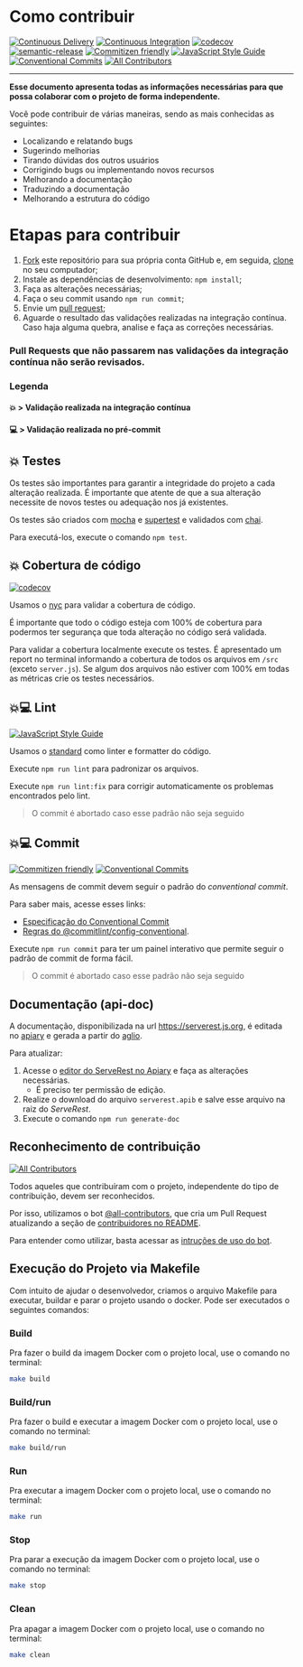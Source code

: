 
# Como contribuir

[![Continuous Delivery](https://github.com/PauloGoncalvesBH/ServeRest/workflows/Continuous%20Delivery/badge.svg)](https://github.com/PauloGoncalvesBH/ServeRest/actions)
[![Continuous Integration](https://github.com/PauloGoncalvesBH/serverest/workflows/Continuous%20Integration/badge.svg)](https://github.com/PauloGoncalvesBH/ServeRest/actions)
[![codecov](https://codecov.io/gh/PauloGoncalvesBH/ServeRest/branch/master/graph/badge.svg)](https://codecov.io/gh/PauloGoncalvesBH/ServeRest)
[![semantic-release](https://img.shields.io/badge/%20%20%F0%9F%93%A6%F0%9F%9A%80-semantic--release-e10079.svg)](https://github.com/semantic-release/semantic-release)
[![Commitizen friendly](https://img.shields.io/badge/commitizen-friendly-brightgreen.svg)](http://commitizen.github.io/cz-cli/)
[![JavaScript Style Guide](https://img.shields.io/badge/code_style-standard-brightgreen.svg)](https://standardjs.com)
[![Conventional Commits](https://img.shields.io/badge/Conventional%20Commits-1.0.0-yellow.svg)](https://conventionalcommits.org)
[![All Contributors](https://img.shields.io/badge/all_contributors-1-orange.svg?style=flat-square)](https://allcontributors.org/docs/en/bot/usage)

---

**Esse documento apresenta todas as informações necessárias para que possa colaborar com o projeto de forma independente.**

Você pode contribuir de várias maneiras, sendo as mais conhecidas as seguintes:

- Localizando e relatando bugs
- Sugerindo melhorias
- Tirando dúvidas dos outros usuários
- Corrigindo bugs ou implementando novos recursos
- Melhorando a documentação
- Traduzindo a documentação
- Melhorando a estrutura do código

# Etapas para contribuir

1. [Fork](https://help.github.com/articles/fork-a-repo/) este repositório para sua própria conta GitHub e, em seguida, [clone](https://help.github.com/articles/cloning-a-repository/) no seu computador;
2. Instale as dependências de desenvolvimento: `npm install`;
3. Faça as alterações necessárias;
4. Faça o seu commit usando `npm run commit`;
5. Envie um [pull request](https://help.github.com/articles/about-pull-requests/);
6. Aguarde o resultado das validações realizadas na integração contínua. Caso haja alguma quebra, analise e faça as correções necessárias.
### Pull Requests que não passarem nas validações da integração contínua não serão revisados.

### Legenda
#### 💥 > Validação realizada na integração contínua
#### 💻 > Validação realizada no pré-commit

## 💥 Testes

Os testes são importantes para garantir a integridade do projeto a cada alteração realizada. É importante que atente de que a sua alteração necessite de novos testes ou adequação nos já existentes.

Os testes são criados com [mocha](https://www.npmjs.com/package/mocha) e [supertest](https://www.npmjs.com/package/supertest) e validados com [chai](https://www.npmjs.com/package/chai).

Para executá-los, execute o comando `npm test`.

## 💥 Cobertura de código

[![codecov](https://codecov.io/gh/PauloGoncalvesBH/ServeRest/branch/master/graph/badge.svg)](https://codecov.io/gh/PauloGoncalvesBH/ServeRest)

Usamos o [nyc](https://www.npmjs.com/package/nyc) para validar a cobertura de código.

É importante que todo o código esteja com 100% de cobertura para podermos ter segurança que toda alteração no código será validada.

Para validar a cobertura localmente execute os testes. É apresentado um report no terminal informando a cobertura de todos os arquivos em `/src` (exceto `server.js`). Se algum dos arquivos não estiver com 100% em todas as métricas crie os testes necessários.

## 💥💻 Lint

[![JavaScript Style Guide](https://img.shields.io/badge/code_style-standard-brightgreen.svg)](https://standardjs.com)

Usamos o [standard](https://www.npmjs.com/package/standard) como linter e formatter do código.

Execute `npm run lint` para padronizar os arquivos.

Execute `npm run lint:fix` para corrigir automaticamente os problemas encontrados pelo lint.

> O commit é abortado caso esse padrão não seja seguido

## 💥💻 Commit

[![Commitizen friendly](https://img.shields.io/badge/commitizen-friendly-brightgreen.svg)](http://commitizen.github.io/cz-cli/)
[![Conventional Commits](https://img.shields.io/badge/Conventional%20Commits-1.0.0-yellow.svg)](https://conventionalcommits.org)

As mensagens de commit devem seguir o padrão do _conventional commit_.

Para saber mais, acesse esses links:
- [Especificação do Conventional Commit](https://www.conventionalcommits.org/en/v1.0.0/)
- [Regras do @commitlint/config-conventional](https://github.com/conventional-changelog/commitlint/tree/master/%40commitlint/config-conventional).

Execute `npm run commit` para ter um painel interativo que permite seguir o padrão de commit de forma fácil.

> O commit é abortado caso esse padrão não seja seguido

## Documentação (api-doc)

A documentação, disponibilizada na url <https://serverest.js.org>, é editada no [apiary](https://apiary.io/home) e gerada a partir do [aglio](https://www.npmjs.com/package/aglio).

Para atualizar:
1. Acesse o [editor do ServeRest no Apiary](https://app.apiary.io/serverest/editor) e faça as alterações necessárias.
    - É preciso ter permissão de edição.
2. Realize o download do arquivo `serverest.apib` e salve esse arquivo na raiz do _ServeRest_.
3. Execute o comando `npm run generate-doc`

## Reconhecimento de contribuição

[![All Contributors](https://img.shields.io/badge/all_contributors-1-orange.svg?style=flat-square)](https://allcontributors.org/docs/en/bot/usage)

Todos aqueles que contribuíram com o projeto, independente do tipo de contribuição, devem ser reconhecidos.

Por isso, utilizamos o bot [@all-contributors](https://allcontributors.org/docs/en/bot/overview), que cria um Pull Request atualizando a seção de [contribuidores no README](./README.md/#contributors-).

Para entender como utilizar, basta acessar as [intruções de uso do bot](https://allcontributors.org/docs/en/bot/usage). 

## Execução do Projeto via Makefile

Com intuito de ajudar o desenvolvedor, criamos o arquivo Makefile para executar, buildar e parar o projeto usando o docker. Pode ser executados o seguintes comandos:

### Build 
Pra fazer o build da imagem Docker com o projeto local,  use o comando no terminal:
```sh
make build
```

### Build/run 
Pra fazer o build e executar a imagem Docker com o projeto local,  use o comando no terminal:
```sh
make build/run
```

### Run 
Pra executar a imagem Docker com o projeto local,  use o comando no terminal:
```sh
make run
```

### Stop 
Pra  parar a execução da imagem Docker com o projeto local,  use o comando no terminal:
```sh
make stop
```

### Clean
Pra apagar a imagem Docker com o projeto local,  use o comando no terminal:
```sh
make clean
```
